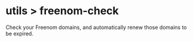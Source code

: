 # utils > freenom-check

Check your Freenom domains, and automatically renew those domains to be expired.